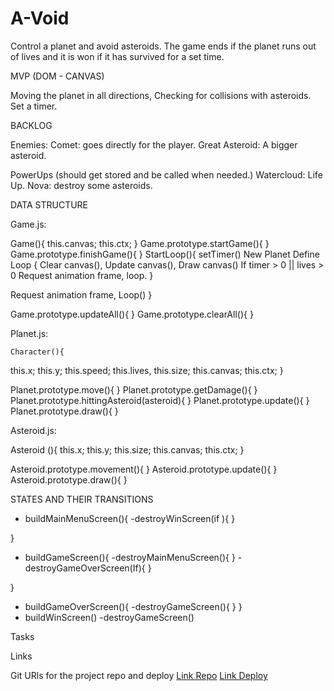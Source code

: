 # A-Void

Control a planet and avoid asteroids. The game ends if the planet runs out of lives and it is won if it has survived for a set time.
 
MVP (DOM - CANVAS)
 
Moving the planet in all directions,
Checking for collisions with asteroids.
Set a timer.
 
BACKLOG

Enemies:
Comet: goes directly for the player.
Great Asteroid: A bigger asteroid.
 
PowerUps (should get stored and be called when needed.)
Watercloud: Life Up.
Nova: destroy some asteroids.
 
DATA STRUCTURE
 
Game.js:
 
Game(){
  this.canvas;
  this.ctx;
}
Game.prototype.startGame(){
}
Game.prototype.finishGame(){
}
StartLoop(){
setTimer()
New Planet
Define Loop {
Clear canvas(), 
Update canvas(), 
Draw  canvas()
If timer > 0 || lives > 0
Request animation frame, loop. 
}

Request animation frame, Loop()
}
 
Game.prototype.updateAll(){
}
Game.prototype.clearAll(){
}
 
 
 
Planet.js:
 
	Character(){
  this.x;
  this.y;
  this.speed;
  this.lives,
  this.size;
  this.canvas;
  this.ctx;
}

Planet.prototype.move(){
	}
	Planet.prototype.getDamage(){
	}
Planet.prototype.hittingAsteroid(asteroid){
}
Planet.prototype.update(){
}
Planet.prototype.draw(){
}
 
 
Asteroid.js:
 
Asteroid (){
	 this.x;
 this.y;
 this.size;
 this.canvas;
 this.ctx;
}

Asteroid.prototype.movement(){
}
Asteroid.prototype.update(){
}
Asteroid.prototype.draw(){
}
 
	
STATES AND THEIR TRANSITIONS
 
 
- buildMainMenuScreen(){
	-destroyWinScreen(if ){
	}
 
}
- buildGameScreen(){
  -destroyMainMenuScreen(){
}
  -destroyGameOverScreen(If){
}
 
}

- buildGameOverScreen(){
  -destroyGameScreen(){
	}
}
- buildWinScreen()
  -destroyGameScreen()
 
Tasks
 
Links
 
 
Git
URls for the project repo and deploy
[Link Repo](https://github.com/EricCapdevila/A-Void)
[Link Deploy](http://github.com)
 
